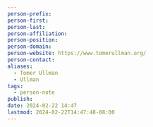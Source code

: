 ```yaml
---
person-prefix: 
person-first: 
person-last: 
person-affiliation: 
person-position: 
person-domain: 
person-website: https://www.tomerullman.org/
person-contact: 
aliases:
  - Tomer Ullman
  - Ullman
tags:
  - person-note
publish: 
date: 2024-02-22 14:47
lastmod: 2024-02-22T14:47:48-08:00
---
```

